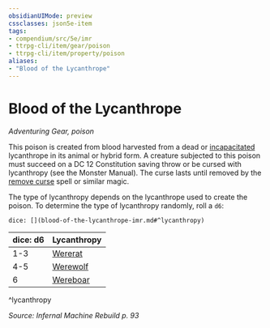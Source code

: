 ```yaml
---
obsidianUIMode: preview
cssclasses: json5e-item
tags:
- compendium/src/5e/imr
- ttrpg-cli/item/gear/poison
- ttrpg-cli/item/property/poison
aliases: 
- "Blood of the Lycanthrope"
---
```

# Blood of the Lycanthrope
*Adventuring Gear, poison*  


This poison is created from blood harvested from a dead or [incapacitated](/3-Mechanics/CLI/rules/conditions.md#incapacitated) lycanthrope in its animal or hybrid form. A creature subjected to this poison must succeed on a DC 12 Constitution saving throw or be cursed with lycanthropy (see the Monster Manual). The curse lasts until removed by the [remove curse](/3-Mechanics/CLI/spells/remove-curse.md) spell or similar magic.

The type of lycanthropy depends on the lycanthrope used to create the poison. To determine the type of lycanthropy randomly, roll a `d6`:

`dice: [](blood-of-the-lycanthrope-imr.md#^lycanthropy)`

| dice: d6 | Lycanthropy |
|----------|-------------|
| 1-3 | [Wererat](/3-Mechanics/CLI/bestiary/humanoid/wererat.md) |
| 4-5 | [Werewolf](/3-Mechanics/CLI/bestiary/humanoid/werewolf.md) |
| 6 | [Wereboar](/3-Mechanics/CLI/bestiary/humanoid/wereboar.md) |
^lycanthropy

*Source: Infernal Machine Rebuild p. 93*